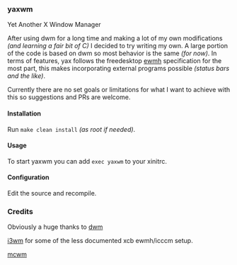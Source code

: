 ### yaxwm
Yet Another X Window Manager

After using dwm for a long time and making a lot of my own modifications *(and learning a fair bit of C)* I decided
to try writing my own. A large portion of the code is based on dwm so most behavior is the same *(for now)*.
In terms of features, yax follows the freedesktop [ewmh](https://specifications.freedesktop.org/wm-spec/wm-spec-latest.html)
specification for the most part, this makes incorporating external programs possible *(status bars and the like)*.

Currently there are no set goals or limitations for what I want to achieve with this so suggestions and PRs are welcome.

#### Installation
Run `make clean install` *(as root if needed)*.

#### Usage
To start yaxwm you can add `exec yaxwm` to your xinitrc.

#### Configuration
Edit the source and recompile.

### Credits
Obviously a huge thanks to [dwm](https://dmw.suckless.org)


[i3wm](https://github.com/i3/i3) for some of the less documented xcb ewmh/icccm setup.


[mcwm](https://github.com/mchackorg/mcwm)

